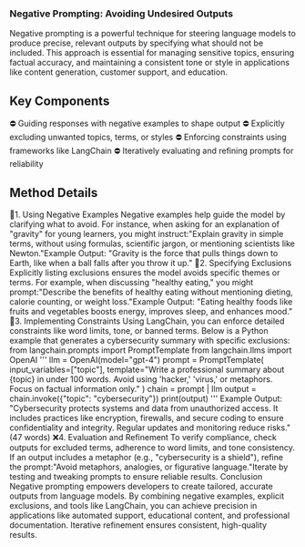 ### Negative Prompting: Avoiding Undesired Outputs
Negative prompting is a powerful technique for steering language models to produce precise, relevant outputs by specifying what should not be included. This approach is essential for managing sensitive topics, ensuring factual accuracy, and maintaining a consistent tone or style in applications like content generation, customer support, and education.

## Key Components

⛔ Guiding responses with negative examples to shape output
⛔ Explicitly excluding unwanted topics, terms, or styles
⛔ Enforcing constraints using frameworks like LangChain
⛔ Iteratively evaluating and refining prompts for reliability

## Method Details
🔞1. Using Negative Examples
Negative examples help guide the model by clarifying what to avoid. For instance, when asking for an explanation of "gravity" for young learners, you might instruct:"Explain gravity in simple terms, without using formulas, scientific jargon, or mentioning scientists like Newton."Example Output: "Gravity is the force that pulls things down to Earth, like when a ball falls after you throw it up."
🚫2. Specifying Exclusions
Explicitly listing exclusions ensures the model avoids specific themes or terms. For example, when discussing "healthy eating," you might prompt:"Describe the benefits of healthy eating without mentioning dieting, calorie counting, or weight loss."Example Output: "Eating healthy foods like fruits and vegetables boosts energy, improves sleep, and enhances mood."
🛑3. Implementing Constraints
Using LangChain, you can enforce detailed constraints like word limits, tone, or banned terms. Below is a Python example that generates a cybersecurity summary with specific exclusions:
from langchain.prompts import PromptTemplate
from langchain.llms import OpenAI
''' 
llm = OpenAI(model="gpt-4")
prompt = PromptTemplate(
    input_variables=["topic"],
    template="Write a professional summary about {topic} in under 100 words. Avoid using 'hacker,' 'virus,' or metaphors. Focus on factual information only."
)
chain = prompt | llm
output = chain.invoke({"topic": "cybersecurity"})
print(output)
''' 
Example Output: "Cybersecurity protects systems and data from unauthorized access. It includes practices like encryption, firewalls, and secure coding to ensure confidentiality and integrity. Regular updates and monitoring reduce risks." (47 words)
❌4. Evaluation and Refinement
To verify compliance, check outputs for excluded terms, adherence to word limits, and tone consistency. If an output includes a metaphor (e.g., "cybersecurity is a shield"), refine the prompt:"Avoid metaphors, analogies, or figurative language."Iterate by testing and tweaking prompts to ensure reliable results.
Conclusion
Negative prompting empowers developers to create tailored, accurate outputs from language models. By combining negative examples, explicit exclusions, and tools like LangChain, you can achieve precision in applications like automated support, educational content, and professional documentation. Iterative refinement ensures consistent, high-quality results.
